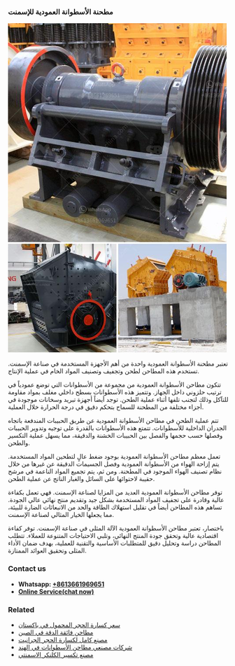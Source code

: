 <h3>مطحنة الأسطوانة العمودية للإسمنت</h3><img src='1701854005.jpg' alt=''><p>تعتبر مطحنة الأسطوانة العمودية واحدة من أهم الأجهزة المستخدمة في صناعة الإسمنت. تستخدم هذه المطاحن لطحن وتجفيف وتصنيف المواد الخام في عملية الإنتاج.</p><p>تتكون مطاحن الأسطوانة العمودية من مجموعة من الأسطوانات التي توضع عمودياً في ترتيب حلزوني داخل الجهاز. وتتميز هذه الأسطوانات بسطح داخلي مغلف بمواد مقاومة للتآكل وذلك لتجنب تلفها أثناء عملية الطحن. توجد أيضاً أجهزة تبريد وسخانات موجودة في أجزاء مختلفة من المطحنة للسماح بتحكم دقيق في درجة الحرارة خلال العملية.</p><p>تتم عملية الطحن في مطاحن الأسطوانة العمودية عن طريق الحبيبات المندفعة باتجاه الجدران الداخلية للأسطوانات. تتمتع هذه الأسطوانات بالقدرة على توجيه وتدوير الحبيبات وفصلها حسب حجمها والفصل بين الحبيبات الخشنة والدقيقة، مما يسهل عملية التكسير والطحن.</p><p>تعمل معظم مطاحن الأسطوانة العمودية بوجود ضغط عالٍ لتطحين المواد المستخدمة. يتم إزاحة الهواء من الأسطوانة العمودية وفصل الجسيمات الدقيقة عن غيرها من خلال نظام تصنيف الهواء الموجود في المطحنة. ومن ثم، يتم تجميع المواد الناعمة في مرشح حقيبة لاحتوائها على السائل والغبار الناتج عن عملية الطحن.</p><p>توفر مطاحن الأسطوانة العمودية العديد من المزايا لصناعة الإسمنت. فهي تعمل بكفاءة عالية وقادرة على تجفيف المواد المستخدمة بشكل جيد وتقديم منتج نهائي عالي الجودة. تساهم هذه المطاحن أيضاً في تقليل استهلاك الطاقة والحد من الانبعاثات الضارة للبيئة، مما يجعلها الخيار المثالي لصناعة الإسمنت.</p><p>باختصار، تعتبر مطاحن الأسطوانة العمودية الآلة المثلى في صناعة الإسمنت. توفر كفاءة اقتصادية عالية وتحقق جودة المنتج النهائي، وتلبي الاحتياجات المتنوعة للعملاء. تتطلب المطاحن دراسة وتحليل دقيق للمتطلبات الأساسية والتقنية للعملية، بهدف ضمان الأداء المثلى وتحقيق العوائد الممتازة.</p><h3>Contact us</h3><ul><li><strong>Whatsapp:&nbsp;<a href="https://wa.me/8613661969651">+8613661969651</a></strong></li><li><a href="https://swt.shibang-china.com/?git&amp;zhl&amp;مطحنة الأسطوانة العمودية للإسمنت"><strong>Online Service(chat now)</strong></a></li></ul><h3>Related</h3><ul><li><a href='سعر كسارة الحجر المحمول في باكستان.md'>سعر كسارة الحجر المحمول في باكستان</a></li><li><a href='مطاحن فائقة الدقة في الصين.md'>مطاحن فائقة الدقة في الصين</a></li><li><a href='مصنع كامل لكسارة الحجر الجرانيت.md'>مصنع كامل لكسارة الحجر الجرانيت</a></li><li><a href='شركات مصنعي مطاحن الأسطوانات في الهند.md'>شركات مصنعي مطاحن الأسطوانات في الهند</a></li><li><a href='مصنع تكسير الكلنكر الاسمنتي.md'>مصنع تكسير الكلنكر الاسمنتي</a></li></ul>